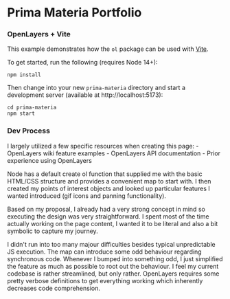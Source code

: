 # Prima Materia Portfolio
### OpenLayers + Vite

This example demonstrates how the `ol` package can be used with [Vite](https://vitejs.dev/).

To get started, run the following (requires Node 14+):

    npm install

Then change into your new `prima-materia` directory and start a development server (available at http://localhost:5173):

    cd prima-materia
    npm start

### Dev Process
I largely utilized a few specific resources when creating this page:
    - OpenLayers wiki feature examples
    - OpenLayers API documentation
    - Prior experience using OpenLayers

Node has a default create ol function that supplied me with the basic HTML/CSS structure and provides a convenient map to start with. I then created my points of interest objects and looked up particular features I wanted introduced (gif icons and panning functionality).

Based on my proposal, I already had a very strong concept in mind so executing the design was very straightforward. I spent most of the time actually working on the page content, I wanted it to be literal and also a bit symbolic to capture my journey.

I didn't run into too many majour difficulties besides typical unpredictable JS execution. The map can introduce some odd behaviour regarding synchronous code. Whenever I bumped into something odd, I just simplified the feature as much as possible to root out the behaviour. I feel my current codebase is rather streamlined, but only rather. OpenLayers requires some pretty verbose definitions to get everything working which inherently decreases code comprehension.
